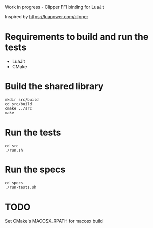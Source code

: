Work in progress - Clipper FFI binding for LuaJit

Inspired by https://luapower.com/clipper

# Requirements to build and run the tests

* LuaJit
* CMake

# Build the shared library

```
mkdir src/build
cd src/build
cmake ../src
make
```

# Run the tests

```
cd src
./run.sh
```

# Run the specs

```
cd specs
./run-tests.sh
```

# TODO

Set CMake's MACOSX_RPATH for macosx build
